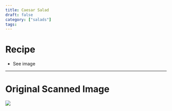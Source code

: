 ```yaml
---
title: Caesar Salad
draft: false
category: ["salads"]
tags:
---
```


# Recipe

- See image

-----

# Original Scanned Image

![](/img/salads/caesar-salad.png)